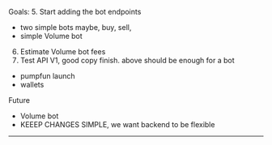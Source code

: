 
Goals:
5. Start adding the bot endpoints
   - two simple bots maybe, buy, sell, 
   - simple Volume bot
6. Estimate Volume bot fees
6. Test API V1, good copy finish. above should be enough for a bot
  -  pumpfun launch
  -  wallets

Future
- Volume bot
- KEEEP CHANGES SIMPLE, we want backend to be flexible
****